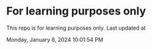 # For learning purposes only
This repo is for learning purposes only.
Last updated at

Monday, January 8, 2024 10:01:54 PM


